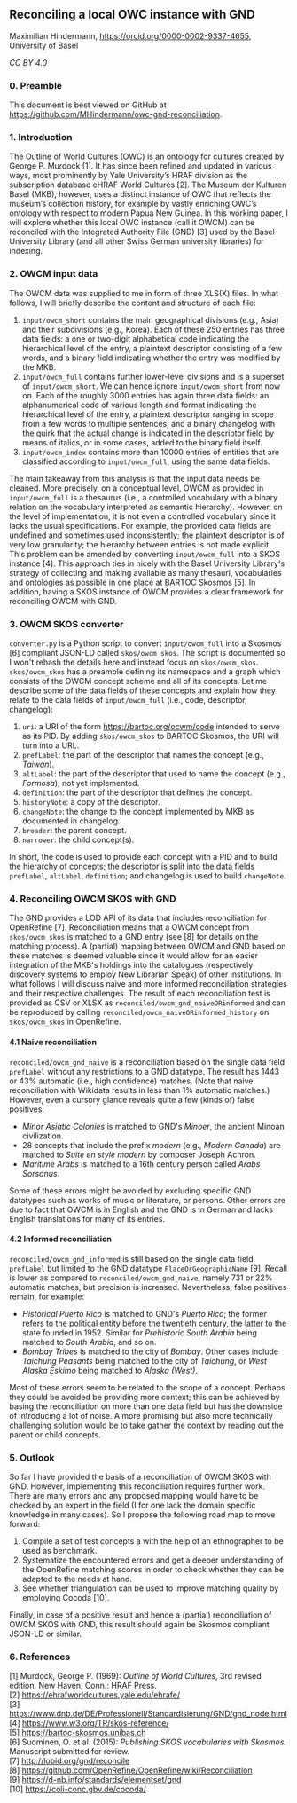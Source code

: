 ## Reconciling a local OWC instance with GND

Maximilian Hindermann, https://orcid.org/0000-0002-9337-4655, University of Basel  

_CC BY 4.0_

### 0. Preamble

This document is best viewed on GitHub at https://github.com/MHindermann/owc-gnd-reconciliation. 

### 1. Introduction

The Outline of World Cultures (OWC) is an ontology for cultures created by George P. Murdock [1]. It has since been refined and updated in various ways, most prominently by Yale University’s HRAF division as the subscription database eHRAF World Cultures [2]. The Museum der Kulturen Basel (MKB), however, uses a distinct instance of OWC that reflects the museum’s collection history, for example by vastly enriching OWC’s ontology with respect to modern Papua New Guinea. In this working paper, I will explore whether this local OWC instance (call it OWCM) can be reconciled with the Integrated Authority File (GND) [3] used by the Basel University Library (and all other Swiss German university libraries) for indexing. 

### 2. OWCM input data
The OWCM data was supplied to me in form of three XLS(X) files. In what follows, I will briefly describe the content and structure of each file:

1. `input/owcm_short` contains the main geographical divisions (e.g., Asia) and their subdivisions (e.g., Korea). Each of these 250 entries has three data fields: a one or two-digit alphabetical code indicating the hierarchical level of the entry, a plaintext descriptor consisting of a few words, and a binary field indicating whether the entry was modified by the MKB.
2. `input/owcm_full` contains further lower-level divisions and is a superset of `input/owcm_short`. We can hence ignore `input/owcm_short` from now on. Each of the roughly 3000 entries has again three data fields: an alphanumerical code of various length and format indicating the hierarchical level of the entry, a plaintext descriptor ranging in scope from a few words to multiple sentences, and a binary changelog with the quirk that the actual change is indicated in the descriptor field by means of italics, or in some cases, added to the binary field itself.
3. `input/owcm_index` contains more than 10000 entries of entities that are classified according to `input/owcm_full`, using the same data fields. 

The main takeaway from this analysis is that the input data needs be cleaned. More precisely, on a conceptual level, OWCM as provided in `input/owcm_full` is a thesaurus (i.e., a controlled vocabulary with a binary relation on the vocabulary interpreted as semantic hierarchy). However, on the level of implementation, it is not even a controlled vocabulary since it lacks the usual specifications. For example, the provided data fields are undefined and sometimes used inconsistently; the plaintext descriptor is of very low granularity; the hierarchy between entries is not made explicit. This problem can be amended by converting `input/owcm_full` into a SKOS instance [4]. This approach ties in nicely with the Basel University Library's strategy of collecting and making available as many thesauri, vocabularies and ontologies as possible in one place at BARTOC Skosmos [5]. In addition, having a SKOS instance of OWCM provides a clear framework for reconciling OWCM with GND.

### 3. OWCM SKOS converter

`converter.py` is a Python script to convert `input/owcm_full` into  a Skosmos [6] compliant JSON-LD called `skos/owcm_skos`. The script is documented so I won't rehash the details here and instead focus on `skos/owcm_skos`. `skos/owcm_skos` has a preamble defining its namespace and a graph which consists of the OWCM concept scheme and all of its concepts. Let me describe some of the data fields of these concepts and explain how they relate to the data fields of `input/owcm_full` (i.e., code, descriptor, changelog):

1. `uri`: a URI of the form https://bartoc.org/ocwm/code intended to serve as its PID. By adding `skos/owcm_skos` to BARTOC Skosmos, the URI will turn into a URL.
2. `prefLabel`: the part of the descriptor that names the concept (e.g., _Taiwan_).
3. `altLabel`: the part of the descriptor that used to name the concept (e.g., _Formosa_); not yet implemented.
4. `definition`: the part of the descriptor that defines the concept.
5. `historyNote`: a copy of the descriptor. 
6. `changeNote`: the change to the concept implemented by MKB as documented in changelog.
7. `broader`: the parent concept.
8. `narrower`: the child concept(s). 

In short, the code is used to provide each concept with a PID and to build the hierarchy of concepts; the descriptor is split into the data fields `prefLabel`, `altLabel`, `definition`; and changelog is used to build `changeNote`.

### 4. Reconciling OWCM SKOS with GND

The GND provides a LOD API of its data that includes reconciliation for OpenRefine [7]. Reconciliation means that a OWCM concept from `skos/owcm_skos` is matched to a GND entry (see [8] for details on the matching process). A (partial) mapping between OWCM and GND based on these matches is deemed valuable since it would allow for an easier integration of the MKB's holdings into the catalogues (respectively discovery systems to employ New Librarian Speak) of other institutions. In what follows I will discuss naive and more informed reconciliation strategies and their respective challenges. The result of each reconciliation test is provided as CSV or XLSX as `reconciled/owcm_gnd_naiveORinformed` and can be reproduced by calling `reconciled/owcm_naiveORinformed_history` on `skos/owcm_skos` in OpenRefine. 

#### 4.1 Naive reconciliation

`reconciled/owcm_gnd_naive` is a reconciliation based on the single data field `prefLabel` without any restrictions to a GND datatype. The result has 1443 or 43% automatic (i.e., high confidence) matches. (Note that naive reconciliation with Wikidata results in less than 1% automatic matches.) However, even a cursory glance reveals quite a few (kinds of) false positives:

- _Minor Asiatic Colonies_ is matched to GND's _Minoer_, the ancient Minoan civilization.
- 28 concepts that include the prefix _modern_ (e.g., _Modern Canada_) are matched to _Suite en style modern_ by composer Joseph Achron.
-  _Maritime Arabs_ is matched to a 16th century person called _Arabs Sorsanus_.

 Some of these errors might be avoided by excluding specific GND datatypes such as works of music or literature, or persons. Other errors are due to fact that OWCM is in English and the GND is in German and lacks English translations for many of its entries.
 
#### 4.2 Informed reconciliation

`reconciled/owcm_gnd_informed` is still based on the single data field `prefLabel` but limited to the GND datatype `PlaceOrGeographicName` [9]. Recall is lower as compared to `reconciled/owcm_gnd_naive`, namely 731 or 22% automatic matches, but precision is increased. Nevertheless, false positives remain, for example:

- _Historical Puerto Rico_ is matched to GND's _Puerto Rico_; the former refers to the political entity before the twentieth century, the latter to the state founded in 1952. Similar for _Prehistoric South Arabia_ being matched to _South Arabia_, and so on. 
- _Bombay Tribes_ is matched to the city of _Bombay_. Other cases include _Taichung Peasants_ being matched to the city of _Taichung_, or _West Alaska Eskimo_ being matched to _Alaska (West)_.

Most of these errors seem to be related to the scope of a concept. Perhaps they could be avoided be providing more context; this can be achieved by basing the reconciliation on more than one data field but has the downside of introducing a lot of noise. A more promising but also more technically challenging solution would be to take gather the context by reading out the parent or child concepts.

### 5. Outlook

So far I have provided the basis of a reconciliation of OWCM SKOS with GND. However, implementing this reconciliation requires further work. There are many errors and any proposed mapping would have to be checked by an expert in the field (I for one lack the domain specific knowledge in many cases). So I propose the following road map to move forward: 

1. Compile a set of test concepts a with the help of an ethnographer to be used as benchmark.
2. Systematize the encountered errors and get a deeper understanding of the OpenRefine matching scores in order to check whether they can be adapted to the needs at hand.
3. See whether triangulation can be used to improve matching quality by employing Cocoda [10].

Finally, in case of a positive result and hence a (partial) reconciliation of OWCM SKOS with GND, this result should again be Skosmos compliant JSON-LD or similar. 

### 6. References  

[1] Murdock, George P. (1969): _Outline of World Cultures_, 3rd revised edition. New Haven, Conn.: HRAF Press.  
[2] https://ehrafworldcultures.yale.edu/ehrafe/   
[3] https://www.dnb.de/DE/Professionell/Standardisierung/GND/gnd_node.html  
[4] https://www.w3.org/TR/skos-reference/  
[5] https://bartoc-skosmos.unibas.ch   
[6] Suominen, O. et al. (2015): _Publishing SKOS vocabularies with Skosmos._ Manuscript submitted for review.  
[7] http://lobid.org/gnd/reconcile  
[8] https://github.com/OpenRefine/OpenRefine/wiki/Reconciliation  
[9] https://d-nb.info/standards/elementset/gnd   
[10] https://coli-conc.gbv.de/cocoda/  

